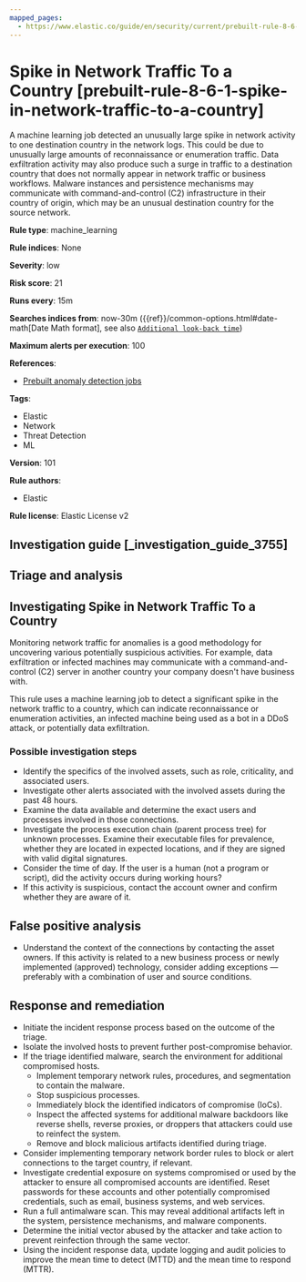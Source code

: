 ```yaml
---
mapped_pages:
  - https://www.elastic.co/guide/en/security/current/prebuilt-rule-8-6-1-spike-in-network-traffic-to-a-country.html
---
```


# Spike in Network Traffic To a Country [prebuilt-rule-8-6-1-spike-in-network-traffic-to-a-country]

A machine learning job detected an unusually large spike in network activity to one destination country in the network logs. This could be due to unusually large amounts of reconnaissance or enumeration traffic. Data exfiltration activity may also produce such a surge in traffic to a destination country that does not normally appear in network traffic or business workflows. Malware instances and persistence mechanisms may communicate with command-and-control (C2) infrastructure in their country of origin, which may be an unusual destination country for the source network.

**Rule type**: machine_learning

**Rule indices**: None

**Severity**: low

**Risk score**: 21

**Runs every**: 15m

**Searches indices from**: now-30m ({{ref}}/common-options.html#date-math[Date Math format], see also [`Additional look-back time`](docs-content://solutions/security/detect-and-alert/create-detection-rule.md#rule-schedule))

**Maximum alerts per execution**: 100

**References**:

* [Prebuilt anomaly detection jobs](docs-content://reference/security/prebuilt-anomaly-detection-jobs.md)

**Tags**:

* Elastic
* Network
* Threat Detection
* ML

**Version**: 101

**Rule authors**:

* Elastic

**Rule license**: Elastic License v2

## Investigation guide [_investigation_guide_3755]

## Triage and analysis

## Investigating Spike in Network Traffic To a Country

Monitoring network traffic for anomalies is a good methodology for uncovering various potentially suspicious activities. For example, data exfiltration or infected machines may communicate with a command-and-control (C2) server in another country your company doesn't have business with.

This rule uses a machine learning job to detect a significant spike in the network traffic to a country, which can indicate reconnaissance or enumeration activities, an infected machine being used as a bot in a DDoS attack, or potentially data exfiltration.

### Possible investigation steps

- Identify the specifics of the involved assets, such as role, criticality, and associated users.
- Investigate other alerts associated with the involved assets during the past 48 hours.
- Examine the data available and determine the exact users and processes involved in those connections.
- Investigate the process execution chain (parent process tree) for unknown processes. Examine their executable files for prevalence, whether they are located in expected locations, and if they are signed with valid digital signatures.
- Consider the time of day. If the user is a human (not a program or script), did the activity occurs during working hours?
- If this activity is suspicious, contact the account owner and confirm whether they are aware of it.

## False positive analysis

- Understand the context of the connections by contacting the asset owners. If this activity is related to a new business process or newly implemented (approved) technology, consider adding exceptions — preferably with a combination of user and source conditions.

## Response and remediation

- Initiate the incident response process based on the outcome of the triage.
- Isolate the involved hosts to prevent further post-compromise behavior.
- If the triage identified malware, search the environment for additional compromised hosts.
  - Implement temporary network rules, procedures, and segmentation to contain the malware.
  - Stop suspicious processes.
  - Immediately block the identified indicators of compromise (IoCs).
  - Inspect the affected systems for additional malware backdoors like reverse shells, reverse proxies, or droppers that attackers could use to reinfect the system.
  - Remove and block malicious artifacts identified during triage.
- Consider implementing temporary network border rules to block or alert connections to the target country, if relevant.
- Investigate credential exposure on systems compromised or used by the attacker to ensure all compromised accounts are identified. Reset passwords for these accounts and other potentially compromised credentials, such as email, business systems, and web services.
- Run a full antimalware scan. This may reveal additional artifacts left in the system, persistence mechanisms, and malware components.
- Determine the initial vector abused by the attacker and take action to prevent reinfection through the same vector.
- Using the incident response data, update logging and audit policies to improve the mean time to detect (MTTD) and the mean time to respond (MTTR).

